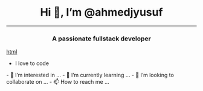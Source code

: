 <h1 align="center">Hi 👋, I’m @ahmedjyusuf</h1>
<hr>
<h3 align="center">A passionate fullstack developer</h3>
<a href='#'>html</a>
<ul>
  <li>I love to code</li>
</ul>
- 👀 I’m interested in ...
- 🌱 I’m currently learning ...
- 💞️ I’m looking to collaborate on ...
- 📫 How to reach me ...

<!---
ahmedjyusuf/ahmedjyusuf is a ✨ special ✨ repository because its `README.md` (this file) appears on your GitHub profile.
You can click the Preview link to take a look at your changes.
--->
